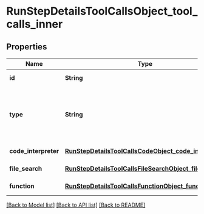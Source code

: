 # RunStepDetailsToolCallsObject_tool_calls_inner
## Properties

| Name | Type | Description | Notes |
|------------ | ------------- | ------------- | -------------|
| **id** | **String** | The ID of the tool call object. | [default to null] |
| **type** | **String** | The type of tool call. This is always going to be &#x60;code_interpreter&#x60; for this type of tool call. | [default to null] |
| **code\_interpreter** | [**RunStepDetailsToolCallsCodeObject_code_interpreter**](RunStepDetailsToolCallsCodeObject_code_interpreter.md) |  | [default to null] |
| **file\_search** | [**RunStepDetailsToolCallsFileSearchObject_file_search**](RunStepDetailsToolCallsFileSearchObject_file_search.md) |  | [default to null] |
| **function** | [**RunStepDetailsToolCallsFunctionObject_function**](RunStepDetailsToolCallsFunctionObject_function.md) |  | [default to null] |

[[Back to Model list]](../README.md#documentation-for-models) [[Back to API list]](../README.md#documentation-for-api-endpoints) [[Back to README]](../README.md)


